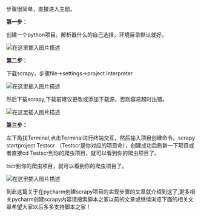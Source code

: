 步骤很简单，直接进入主题。

**第一步：**

创建一个python项目。解析器什么的自己选择，环境目录默认就好。

![在这里插入图片描述](https://img.jbzj.com/file_images/article/202012/2020120111221829.png)

**第二步：**

下载scrapy，步骤file->settings->project Interpreter

![在这里插入图片描述](https://img.jbzj.com/file_images/article/202012/2020120111221830.png)

然后下载scrapy,下载前建议更改或添加下载源，否则容易超时出错。

![在这里插入图片描述](https://img.jbzj.com/file_images/article/202012/2020120111221831.png)

**第三步：**

左下角找Terminal,点击Terminal进行终端交互，然后输入项目创建命令。scrapy startproject Testscr
（Testscr是你对应的项目命），创建成功后刷新一下项目或者直接cd Testscr到你的爬虫项目，就可以看到你的爬虫项目了。

tscr到你的爬虫项目，就可以看到你的爬虫项目了。

![在这里插入图片描述](https://img.jbzj.com/file_images/article/202012/2020120111221932.png)

到此这篇关于在pycharm创建scrapy项目的实现步骤的文章就介绍到这了,更多相关pycharm创建scrapy内容请搜索脚本之家以前的文章或继续浏览下面的相关文章希望大家以后多多支持脚本之家！


